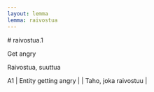 ```yaml
---
layout: lemma
lemma: raivostua
---
```


<div class="sense">
# <span class="sensename">raivostua.1</span>

<span class="description">Get angry</span>

<span class="description">Raivostua, suuttua</span>

A1 | Entity getting angry |   | Taho, joka raivostuu |  

</div>

